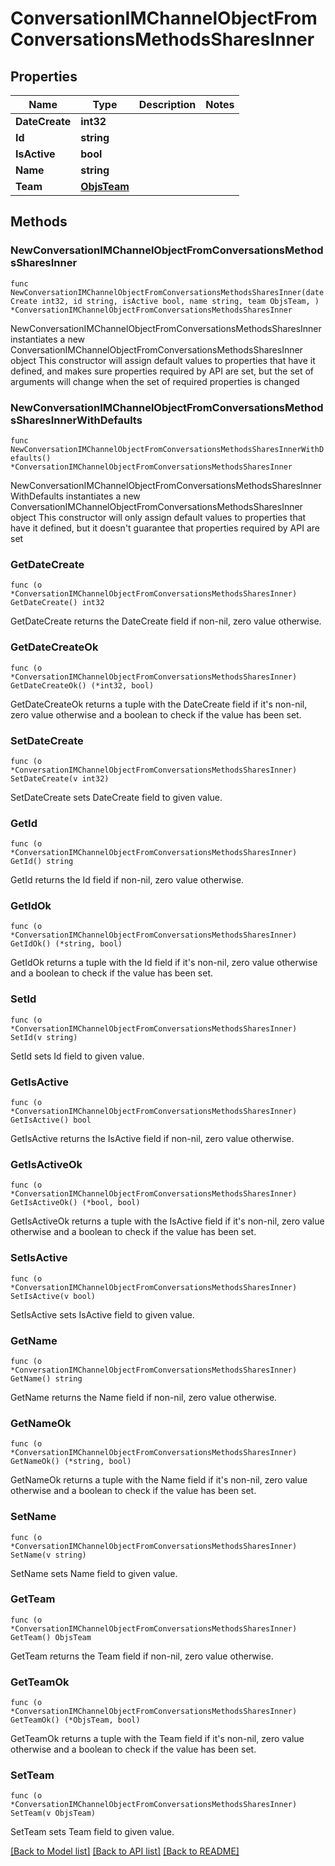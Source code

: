 # ConversationIMChannelObjectFromConversationsMethodsSharesInner

## Properties

Name | Type | Description | Notes
------------ | ------------- | ------------- | -------------
**DateCreate** | **int32** |  | 
**Id** | **string** |  | 
**IsActive** | **bool** |  | 
**Name** | **string** |  | 
**Team** | [**ObjsTeam**](ObjsTeam.md) |  | 

## Methods

### NewConversationIMChannelObjectFromConversationsMethodsSharesInner

`func NewConversationIMChannelObjectFromConversationsMethodsSharesInner(dateCreate int32, id string, isActive bool, name string, team ObjsTeam, ) *ConversationIMChannelObjectFromConversationsMethodsSharesInner`

NewConversationIMChannelObjectFromConversationsMethodsSharesInner instantiates a new ConversationIMChannelObjectFromConversationsMethodsSharesInner object
This constructor will assign default values to properties that have it defined,
and makes sure properties required by API are set, but the set of arguments
will change when the set of required properties is changed

### NewConversationIMChannelObjectFromConversationsMethodsSharesInnerWithDefaults

`func NewConversationIMChannelObjectFromConversationsMethodsSharesInnerWithDefaults() *ConversationIMChannelObjectFromConversationsMethodsSharesInner`

NewConversationIMChannelObjectFromConversationsMethodsSharesInnerWithDefaults instantiates a new ConversationIMChannelObjectFromConversationsMethodsSharesInner object
This constructor will only assign default values to properties that have it defined,
but it doesn't guarantee that properties required by API are set

### GetDateCreate

`func (o *ConversationIMChannelObjectFromConversationsMethodsSharesInner) GetDateCreate() int32`

GetDateCreate returns the DateCreate field if non-nil, zero value otherwise.

### GetDateCreateOk

`func (o *ConversationIMChannelObjectFromConversationsMethodsSharesInner) GetDateCreateOk() (*int32, bool)`

GetDateCreateOk returns a tuple with the DateCreate field if it's non-nil, zero value otherwise
and a boolean to check if the value has been set.

### SetDateCreate

`func (o *ConversationIMChannelObjectFromConversationsMethodsSharesInner) SetDateCreate(v int32)`

SetDateCreate sets DateCreate field to given value.


### GetId

`func (o *ConversationIMChannelObjectFromConversationsMethodsSharesInner) GetId() string`

GetId returns the Id field if non-nil, zero value otherwise.

### GetIdOk

`func (o *ConversationIMChannelObjectFromConversationsMethodsSharesInner) GetIdOk() (*string, bool)`

GetIdOk returns a tuple with the Id field if it's non-nil, zero value otherwise
and a boolean to check if the value has been set.

### SetId

`func (o *ConversationIMChannelObjectFromConversationsMethodsSharesInner) SetId(v string)`

SetId sets Id field to given value.


### GetIsActive

`func (o *ConversationIMChannelObjectFromConversationsMethodsSharesInner) GetIsActive() bool`

GetIsActive returns the IsActive field if non-nil, zero value otherwise.

### GetIsActiveOk

`func (o *ConversationIMChannelObjectFromConversationsMethodsSharesInner) GetIsActiveOk() (*bool, bool)`

GetIsActiveOk returns a tuple with the IsActive field if it's non-nil, zero value otherwise
and a boolean to check if the value has been set.

### SetIsActive

`func (o *ConversationIMChannelObjectFromConversationsMethodsSharesInner) SetIsActive(v bool)`

SetIsActive sets IsActive field to given value.


### GetName

`func (o *ConversationIMChannelObjectFromConversationsMethodsSharesInner) GetName() string`

GetName returns the Name field if non-nil, zero value otherwise.

### GetNameOk

`func (o *ConversationIMChannelObjectFromConversationsMethodsSharesInner) GetNameOk() (*string, bool)`

GetNameOk returns a tuple with the Name field if it's non-nil, zero value otherwise
and a boolean to check if the value has been set.

### SetName

`func (o *ConversationIMChannelObjectFromConversationsMethodsSharesInner) SetName(v string)`

SetName sets Name field to given value.


### GetTeam

`func (o *ConversationIMChannelObjectFromConversationsMethodsSharesInner) GetTeam() ObjsTeam`

GetTeam returns the Team field if non-nil, zero value otherwise.

### GetTeamOk

`func (o *ConversationIMChannelObjectFromConversationsMethodsSharesInner) GetTeamOk() (*ObjsTeam, bool)`

GetTeamOk returns a tuple with the Team field if it's non-nil, zero value otherwise
and a boolean to check if the value has been set.

### SetTeam

`func (o *ConversationIMChannelObjectFromConversationsMethodsSharesInner) SetTeam(v ObjsTeam)`

SetTeam sets Team field to given value.



[[Back to Model list]](../README.md#documentation-for-models) [[Back to API list]](../README.md#documentation-for-api-endpoints) [[Back to README]](../README.md)


